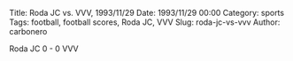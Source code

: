 Title: Roda JC vs. VVV, 1993/11/29
Date: 1993/11/29 00:00
Category: sports
Tags: football, football scores, Roda JC, VVV
Slug: roda-jc-vs-vvv
Author: carbonero


Roda JC 0 - 0 VVV
